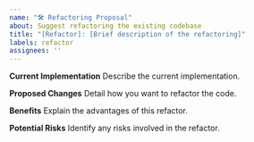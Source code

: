 ```yaml
---
name: "🛠 Refactoring Proposal"
about: Suggest refactoring the existing codebase
title: "[Refactor]: [Brief description of the refactoring]"
labels: refactor
assignees: ''
---
```


**Current Implementation**
Describe the current implementation.

**Proposed Changes**
Detail how you want to refactor the code.

**Benefits**
Explain the advantages of this refactor.

**Potential Risks**
Identify any risks involved in the refactor.
